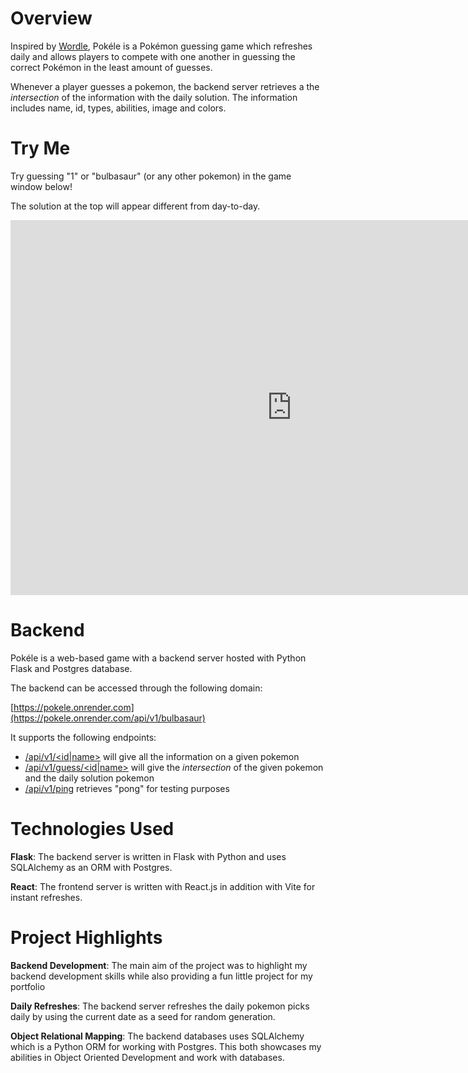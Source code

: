 # Overview

Inspired by [Wordle](https://www.nytimes.com/games/wordle/index.html), Pokéle is a Pokémon guessing game which refreshes daily and allows players to compete with one another in guessing the correct Pokémon in the least amount of guesses.

Whenever a player guesses a pokemon, the backend server retrieves a the *intersection* of the information with the daily solution. The information includes name, id, types, abilities, image and colors.

# Try Me

Try guessing "1" or "bulbasaur" (or any other pokemon) in the game window below! 

The solution at the top will appear different from day-to-day.

<div>
<embed src="https://pokele.artyomg.com" width="900" height="600" scrolling='yes'></embed>
</div>

# Backend

Pokéle is a web-based game with a backend server hosted with Python Flask and Postgres database. 

The backend can be accessed through the following domain:

 [https://pokele.onrender.com](https://pokele.onrender.com/api/v1/bulbasaur)

It supports the following endpoints: 

- [/api/v1/<id|name>](https://pokele.onrender.com/api/v1/bulbasaur) will give all the information on a given pokemon
- [/api/v1/guess/<id|name>](https://pokele.onrender.com/api/v1/guess/bulbasaur) will give the *intersection* of the given pokemon and the daily solution pokemon
- [/api/v1/ping](https://pokele.onrender.com/api/v1/ping) retrieves "pong" for testing purposes

# Technologies Used

**Flask**: The backend server is written in Flask with Python and uses SQLAlchemy as an ORM with Postgres.

**React**: The frontend server is written with React.js in addition with Vite for instant refreshes.

# Project Highlights

**Backend Development**: The main aim of the project was to highlight my backend development skills while also providing a fun little project for my portfolio

**Daily Refreshes**: The backend server refreshes the daily pokemon picks daily by using the current date as a seed for random generation.

**Object Relational Mapping**: The backend databases uses SQLAlchemy which is a Python ORM for working with Postgres. This both showcases my abilities in Object Oriented Development and work with databases.


